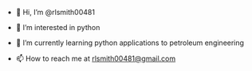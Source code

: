 - 👋 Hi, I’m @rlsmith00481
- 👀 I’m interested in python
- 🌱 I’m currently learning python applications to petroleum engineering

- 📫 How to reach me at rlsmith00481@gmail.com

<!---
rlsmith00481/rlsmith00481 is a ✨ special ✨ repository because its `README.md` (this file) appears on your GitHub profile.
You can click the Preview link to take a look at your changes.
--->
